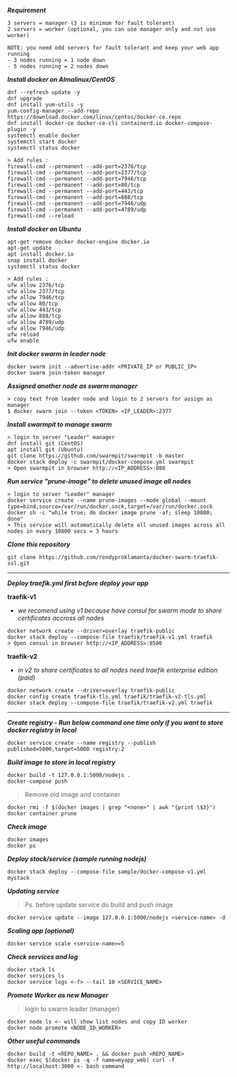 ***Requirement***

```
3 servers = manager (3 is minimum for fault tolerant)
2 servers = worker (optional, you can use manager only and not use worker)

NOTE: you need odd servers for fault tolerant and keep your web app running
- 3 nodes running = 1 node down
- 5 nodes running = 2 nodes down
```

***Install docker on Almalinux/CentOS***

```
dnf --refresh update -y
dnf upgrade
dnf install yum-utils -y
yum-config-manager --add-repo https://download.docker.com/linux/centos/docker-ce.repo
dnf install docker-ce docker-ce-cli containerd.io docker-compose-plugin -y
systemctl enable docker
systemctl start docker
systemctl status docker
```

```
> Add rules :
firewall-cmd --permanent --add-port=2376/tcp
firewall-cmd --permanent --add-port=2377/tcp
firewall-cmd --permanent --add-port=7946/tcp
firewall-cmd --permanent --add-port=80/tcp
firewall-cmd --permanent --add-port=443/tcp
firewall-cmd --permanent --add-port=888/tcp
firewall-cmd --permanent --add-port=7946/udp
firewall-cmd --permanent --add-port=4789/udp
firewall-cmd --reload
```

***Install docker on Ubuntu***

```
apt-get remove docker docker-engine docker.io
apt-get update
apt install docker.io
snap install docker
systemctl status docker
```

```
> Add rules :
ufw allow 2376/tcp
ufw allow 2377/tcp 
ufw allow 7946/tcp
ufw allow 80/tcp
ufw allow 443/tcp
ufw allow 888/tcp
ufw allow 4789/udp
ufw allow 7946/udp
ufw reload
ufw enable
```

***Init docker swarm in leader node***

```
docker swarm init --advertise-addr <PRIVATE_IP or PUBLIC_IP>
docker swarm join-token manager
```


***Assigned another node as swarm manager***

```
> copy text from leader node and login to 2 servers for assign as manager
$ docker swarm join --token <TOKEN> <IP_LEADER>:2377
```

***Install swarmpit to manage swarm***

```
> login to server "Leader" manager
dnf install git (CentOS)
apt install git (Ubuntu)
git clone https://github.com/swarmpit/swarmpit -b master
docker stack deploy -c swarmpit/docker-compose.yml swarmpit
> Open swarmpit in browser http://<IP_ADDRESS>:888
```

***Run service "prune-image" to delete unused image all nodes***

```
> login to server "Leader" manager
docker service create --name prune-images --mode global --mount type=bind,source=/var/run/docker.sock,target=/var/run/docker.sock docker sh -c "while true; do docker image prune -af; sleep 10800; done"
> This service will automatically delete all unused images across all nodes in every 10800 secs = 3 hours
```

***Clone this repository***
```
git clone https://github.com/rendyproklamanta/docker-swarm-traefik-ssl.git
```

<hr>

***Deploy traefik.yml first before deploy your app***

**traefik-v1**
* *we recomend using v1 because have consul for swarm mode to share certificates accross all nodes*
```
docker network create --driver=overlay traefik-public
docker stack deploy --compose-file traefik/traefik-v1.yml traefik
> Open consul in browser http://<IP_ADDRESS>:8500
```

**traefik-v2**
* *in v2 to share certificates to all nodes need traefik enterprise edition (paid)*
```
docker network create --driver=overlay traefik-public
docker config create traefik-tls.yml traefik/traefik-v2-tls.yml
docker stack deploy --compose-file traefik/traefik-v2.yml traefik
```

<hr>

***Create registry - Run below command one time only if you want to store docker registry in local***

```
docker service create --name registry --publish published=5000,target=5000 registry:2
```

***Build image to store in local registry***

```
docker build -t 127.0.0.1:5000/nodejs .
docker-compose push
```

> Remove old image and container

```
docker rmi -f $(docker images | grep "<none>" | awk "{print \$3}")
docker container prune
```

***Check image***

```
docker images
docker ps
```

***Deploy stack/service (sample running nodejs)***

```
docker stack deploy --compose-file sample/docker-compose-v1.yml mystack
```

***Updating service***
> Ps. before update service do build and push image

```
docker service update --image 127.0.0.1:5000/nodejs <service-name> -d
```

***Scaling app (optional)***

```
docker service scale <service-name>=5
```

***Check services and log***

```
docker stack ls
docker services ls
docker service logs <-f> --tail 10 <SERVICE_NAME>
```

***Promote Worker as new Manager***
> login to swarm leader (manager)
```
docker node ls <- will show list nodes and copy ID worker
docker node promote <NODE_ID_WORKER>
```

***Other useful commands***
```
docker build -t <REPO_NAME> . && docker push <REPO_NAME>
docker exec $(docker ps -q -f name=myapp_web) curl -f http://localhost:3000 <- bash command
```
